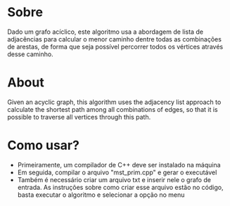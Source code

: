 # Sobre
Dado um grafo acíclico, este algoritmo usa a abordagem de lista de adjacências para calcular o menor caminho dentre todas as combinações de arestas, de forma que seja possível percorrer todos os vértices através desse caminho.
# About
Given an acyclic graph, this algorithm uses the adjacency list approach to calculate the shortest path among all combinations of edges, so that it is possible to traverse all vertices through this path.
# Como usar?
- Primeiramente, um compilador de C++ deve ser instalado na máquina
- Em seguida, compilar o arquivo "mst_prim.cpp" e gerar o executável
- Também é necessário criar um arquivo txt e inserir nele o grafo de entrada. As instruções sobre como criar esse arquivo estão no código, basta executar o algoritmo e selecionar a opção no menu

